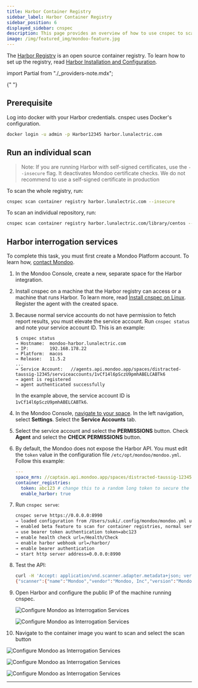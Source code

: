 ```yaml
---
title: Harbor Container Registry
sidebar_label: Harbor Container Registry
sidebar_position: 6
displayed_sidebar: cnspec
description: This page provides an overview of how to use cnspec to scan Harbor Container Registry for vulnerabilities in your containers.
image: /img/featured_img/mondoo-feature.jpg
---
```


The [Harbor Registry](https://goharbor.io/) is an open source container registry. To learn how to set up the registry, read [Harbor Installation and Configuration](https://goharbor.io/docs/1.10/install-config/).

<!-- prettier-ignore -->
import Partial from "./_providers-note.mdx";

<Partial />{" "}

## Prerequisite

Log into docker with your Harbor credentials. cnspec uses Docker's configuration.

```bash
docker login -u admin -p Harbor12345 harbor.lunalectric.com
```

## Run an individual scan

> Note: If you are running Harbor with self-signed certificates, use the `--insecure` flag. It deactivates Mondoo certificate checks. We do not recommend to use a self-signed certificate in production

To scan the whole registry, run:

```bash
cnspec scan container registry harbor.lunalectric.com --insecure
```

To scan an individual repository, run:

```bash
cnspec scan container registry harbor.lunalectric.com/library/centos --insecure
```

## Harbor interrogation services

To complete this task, you must first create a Mondoo Platform account. To learn how, [contact Mondoo](https://mondoo.com/contact).

1. In the Mondoo Console, create a new, separate space for the Harbor integration.

2. Install cnspec on a machine that the Harbor registry can access or a machine that runs Harbor. To learn more, read [Install cnspec on Linux](/cnspec/cnspec-adv-install/linux.mdx). Register the agent with the created space.

3. Because normal service accounts do not have permission to fetch report results, you must elevate the service account. Run `cnspec status` and note your service account ID. This is an example:

   ```
   $ cnspec status
   → Hostname:	mondoo-harbor.lunalectric.com
   → IP:		192.168.178.22
   → Platform:	macos
   → Release:	11.5.2
   ...
   → Service Account:	//agents.api.mondoo.app/spaces/distracted-taussig-12345/serviceaccounts/1vCf14l6pSczU9pmhABELCABTk6
   → agent is registered
   → agent authenticated successfully
   ```

   In the example above, the service account ID is `1vCf14l6pSczU9pmhABELCABTk6`.

4. In the Mondoo Console, [navigate to your space](/platform/start/navigate/). In the left navigation, select **Settings**. Select the **Service Accounts** tab.

5. Select the service account and select the **PERMISSIONS** button. Check **Agent** and select the **CHECK PERMISSIONS** button.

6. By default, the Mondoo does not expose the Harbor API. You must edit the `token` value in the configuration file `/etc/opt/mondoo/mondoo.yml`. Follow this example:

   ```yaml
   ---
   space_mrn: //captain.api.mondoo.app/spaces/distracted-taussig-12345
   container_registries:
     token: abc123 # change this to a random long token to secure the api
     enable_harbor: true
   ```

7. Run `cnspec serve`:

   ```bash
   cnspec serve https://0.0.0.0:8990
   → loaded configuration from /Users/suki/.config/mondoo/mondoo.yml using source default
   → enabled beta feature to scan for container registries, normal serve is deactivated
   → use bearer token authentication token=abc123
   → enable health check url=/Health/Check
   → enable harbor webhook url=/harbor/
   → enable bearer authentication
   → start http server address=0.0.0.0:8990
   ```

8. Test the API:

   ```bash
   curl -H 'Accept: application/vnd.scanner.adapter.metadata+json; version=1.0' -H 'Authorization: Bearer abc123' http://0.0.0.0:8990/harbor/api/v1/metadata
   {"scanner":{"name":"Mondoo","vendor":"Mondoo, Inc","version":"Mondoo 5.2.0 (3b16ff833, unknown)"},"capabilities":[{"consumes_mime_types":["application/vnd.oci.image.manifest.v1+json","application/vnd.docker.distribution.manifest.v2+json"],"produces_mime_types":["application/vnd.scanner.adapter.vuln.report.harbor+json; version=1.0","application/vnd.security.vulnerability.report; version=1.1"]}],"properties":{"harbor.scanner-adapter/registry-authorization-type":"Bearer","harbor.scanner-adapter/scanner-type":"os-package-vulnerability"}}
   ```

9. Open Harbor and configure the public IP of the machine running cnspec.

   ![Configure Mondoo as Interrogation Services](/img/cnspec/supplychain/registry/harbor/harbor_configure_1.png)

   ![Configure Mondoo as Interrogation Services](/img/cnspec/supplychain/registry/harbor/harbor_configure_2.png)

10. Navigate to the container image you want to scan and select the scan button

   ![Configure Mondoo as Interrogation Services](/img/cnspec/supplychain/registry/harbor/harbor_scan_1.png)

   ![Configure Mondoo as Interrogation Services](/img/cnspec/supplychain/registry/harbor/harbor_scan_2.png)

   ![Configure Mondoo as Interrogation Services](/img/cnspec/supplychain/registry/harbor/harbor_scan_3.png)

---
